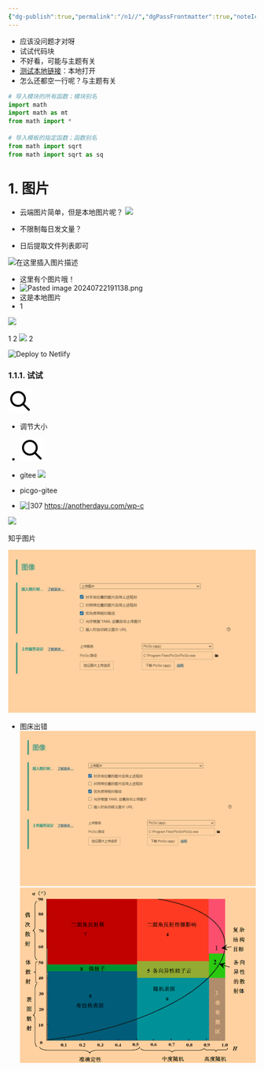 ```yaml
---
{"dg-publish":true,"permalink":"/n1//","dgPassFrontmatter":true,"noteIcon":""}
---
```


- 应该没问题才对呀
- 试试代码块
- 不好看，可能与主题有关
- [测试本地链接](obsidian://advanced-uri?vault=NOB&uid=9e082d1b-c866-4e3a-ab8b-853f049d0af8)：本地打开
- 怎么还都空一行呢？与主题有关

```python
# 导入模块的所有函数；模块别名
import math
import math as mt
from math import *

# 导入模板的指定函数；函数别名
from math import sqrt
from math import sqrt as sq
```


# 1. 图片
- 云端图片简单，但是本地图片呢？
![](https://cdn.nlark.com/yuque/0/2023/png/12940908/1679301279765-70d60188-5429-43ba-9a9a-779d597e96d9.png)

- 不限制每日发文量？
- 日后提取文件列表即可

![在这里插入图片描述](https://img-blog.csdnimg.cn/27fd4cce3cbc468e8832c60bdb055dfa.png)
- 这里有个图片哦！
- ![Pasted image 20240722191138.png](/img/user/n1/%E9%99%84%E5%BD%95/%E9%99%84%E5%BD%95-attachments/Pasted%20image%2020240722191138.png)
- 这是本地图片
- 1

![](https://gitee.com/reflector-li/picture-base/raw/master/img/202201161727055.png)


1
2
![](..\..\img\tree-1.svg)
2

![Deploy to Netlify](https://www.netlify.com/img/deploy/button.svg)

### 1.1.1. 试试
![HTMLS/assets/img/svg/find.svg at master · NYH951117/HTMLS · GitHub|239](https://github.com/NYH951117/HTMLS/raw/master/assets/img/svg/find.svg)

- 调节大小
- ![raw.githubusercontent.com/NYH951117/HTMLS/master/assets/img/svg/find.svg|100](https://github.com/NYH951117/HTMLS/raw/master/assets/img/svg/find.svg)
- gitee
![](https://gitee.com/reflector-li/picture-base/raw/master/img/202201161727055.png)

- picgo-gitee
- ![|307](https://gitee.com/nyh412/pic/raw/master/pic2023/20240722195633.png)
https://anotherdayu.com/wp-c

![](https://anotherdayu.com/wp-content/uploads/2022/12/Pasted-image-20221212100343-1536x472.png)

知乎图片


![](https://raw.githubusercontent.com/nyh2616/pic/main/img/20240722210156.png)
- 图床出错
![](https://github.com/nyh2616/pic/raw/main/img/20240722210156.png)
![](https://raw.githubusercontent.com/nyh2616/pic/main/img/20240722210533.png)
